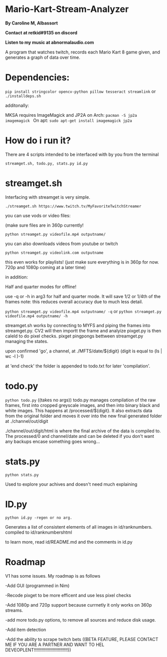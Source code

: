 # Mario-Kart-Stream-Analyzer
**By Caroline M, Albassort**


**Contact at retkid#9135 on discord**


**Listen to my music at abnormalaudio.com**


A program that watches twitch, records each Mario Kart 8 game given, and generates a graph of data over time.
# Dependencies:
`pip install stringcolor opencv-python pillow tesseract streamlink` or `./installdeps.sh`

additonally:

MKSA requires ImageMagick and JP2A
on Arch:
`pacman -S jp2a imagemagick `
On apt:
`sudo apt-get install imagemagick jp2a `
# How do i run it?
There are 4 scripts intended to be interfaced with by you from the terminal

`streamget.sh, todo.py, stats.py id.py`

# streamget.sh
Interfacing with streamget is very simple. 

`./streamget.sh https://www.twitch.tv/MyFavoriteTwitchStreamer`


you can use vods or video files:


(make sure files are in 360p currently!


`python streamget.py videofile.mp4 outputname/`


you can also downloads videos from youtube or twitch


`python streamget.py videolink.com outputname`


this even works for playlists!
(just make sure everything is in 360p for now. 720p and 1080p coming at a later time)


in addition:

Half and quarter modes for offline!


use -q or -h in arg3 for half and quarter mode. It will save 1/2 or 1/4th of the frames
note: this reduces overall accuracy due to much less detail.


`python streamget.py videofile.mp4 outputname/ -q` or `python streamget.py videofile.mp4 outputname/ -h`

streamget.sh works by connecting to MYFS and piping the frames into streamget.py. CV2 will then importt the frame and analyize
pixget.py is then caleld to do pixel checks. pixget pingpongs bettween streamget.py managing the states.

upon confirmed 'go', a channel, at ./MFTS/date/${digit} (digit is equal to (ls | wc -l )-1)

at 'end check' the folder is appended to todo.txt for later 'compilation'.

# todo.py

`python todo.py` ((takes no args))
todo.py manages compilation of the raw frames, first into cropped greyscale images,
and then into binary black and white images. This happens at /processed/${digit}.
It also extracts data from the original folder and moves it over into the new final generated folder at ./channel/out/digit

./channel/out/digit/html is where the final archive of the data is compiled to. The processed/0 and channel/date and can be deleted if you don't want any backups encase something goes wrong...

# stats.py
`python stats.py`

Used to explore your achives and doesn't need much explaining

# ID.py
`python id.py -regen or no arg.`

Generates a list of consistent elements of all images in id/ranknumbers. compiled to id/ranknumbershtml

to learn more, read id/README.md and the comments in id.py

# Roadmap 
V1 has some issues. My roadmap is as follows

-Add GUI (programmed in Nim)

-Recode pixget to be more efficent and use less pixel checks

-Add 1080p and 720p support because currnetly it only works on 360p streams.

-add more todo.py options, to remove all sources and reduce disk usage.

-Add item detection 

-Add the ability to scrape twitch bets ((BETA FEATURE, PLEASE CONTACT ME IF YOU ARE A PARTNER AND WANT TO HEL DEVEOPLENT!!!!!!!!!!!!!!!!!!!!!!!!!!!))

